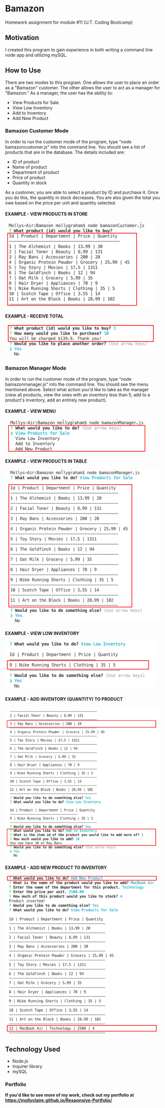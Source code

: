 # Bamazon
Homework assignment for module #11 (U.T. Coding Bootcamp)

## Motivation
I created this program to gain experience in both writing a command line node app and utilizing mySQL.

## How to Use
There are two modes to this program. One allows the user to place an order as a "Bamazon" customer. The other allows the user to act as a manager for "Bamazon." As a manager, the user has the abiltiy to:
* View Products for Sale
* View Low Inventory
* Add to Inventory
* Add New Product

### Bamazon Customer Mode
In order to run the customer mode of the program, type "node bamazoncustomer.js" into the command line. You should see a list of products that are in the database. The details included are:
* ID of product
* Name of product
* Department of product
* Price of product
* Quantity in stock

As a customer, you are able to select a product by ID and purchase it. Once you do this, the quantity in stock decreases. You are also given the total you owe based on the price per unit and quantity selected.

#### EXAMPLE - VIEW PRODUCTS IN STORE
![customer-view](images/customer-1-view.png) 

#### EXAMPLE - RECEIVE TOTAL

![total](images/customer-2-total.png)

### Bamazon Manager Mode
In order to run the customer mode of the program, type "node bamazonmanager.js" into the command line. You should see the menu mentioned above. Select what action you'd like to take as the manager (view all products, view the ones with an inventory less than 5, add to a product's inventory, add an entirely new product).

#### EXAMPLE - VIEW MENU
![manager-menu](images/manager-1-view.png)

#### EXAMPLE - VIEW PRODUCTS IN TABLE

![manager-table](images/manager-2-view.png)

#### EXAMPLE - VIEW LOW INVENTORY

![manager-low](images/manager-3-low.png)

#### EXAMPLE - ADD INVENTORY (QUANTITY) TO PRODUCT

![manager-add-inventory](images/manager-4-inventory.png)

#### EXAMPLE - ADD NEW PRODUCT TO INVENTORY

![manager-add-product](images/manager-5-add.png)


## Technology Used
* Node.js
* Inquirer library
* mySQL

### Portfolio
**If you'd like to see more of my work, check out my portfolio at https://mollyclaire.github.io/Responsive-Portfolio/**
